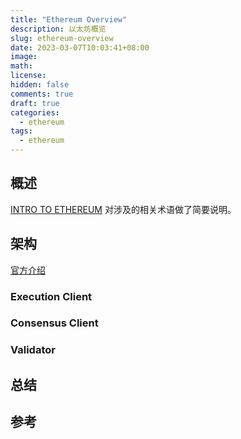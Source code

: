 ```yaml
---
title: "Ethereum Overview"
description: 以太坊概览
slug: ethereum-overview
date: 2023-03-07T10:03:41+08:00
image:
math:
license:
hidden: false
comments: true
draft: true
categories:
  - ethereum
tags:
  - ethereum
---
```


## 概述

[INTRO TO ETHEREUM](https://ethereum.org/en/developers/docs/intro-to-ethereum/) 对涉及的相关术语做了简要说明。

## 架构

[官方介绍](https://geth.ethereum.org/docs/fundamentals/node-architecture)

### Execution Client

### Consensus Client

### Validator

## 总结

## 参考

